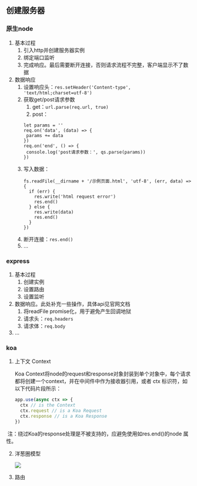 ## 创建服务器

### 原生node

1. 基本过程
   1. 引入http并创建服务器实例
   2. 绑定端口监听
   3. 完成响应。最后需要断开连接，否则请求流程不完整，客户端显示不了数据
2. 数据响应
   1. 设置响应头：` res.setHeader('Content-type', 'text/html;charset=utf-8') `
   2. 获取get/post请求参数
      1. get：` url.parse(req.url, true) `
      2. post：
      ```
      let params = ''
      req.on('data', (data) => {
       params += data
      })
      req.on('end', () => {
       console.log('post请求参数：', qs.parse(params))
      })
      ```
   3. 写入数据：
      ```
      fs.readFile(__dirname + '/示例页面.html', 'utf-8', (err, data) => {
        if (err) {
          res.write('html request error')
          res.end()
        } else {
          res.write(data)
          res.end()
        }
      })
      ```
   4. 断开连接：` res.end() `
   5. ...

### express

1. 基本过程
   1. 创建实例
   2. 设置路由
   3. 设置监听
2. 数据响应。此处补充一些操作，具体api见官网文档
   1. 将readFile promise化，用于避免产生回调地狱
   2. 请求头：` req.headers `
   3. 请求体：` req.body `
3. ...

### koa

1. 上下文 Context

   Koa Context将node的request和response对象封装到单个对象中，每个请求都将创建一个context，并在中间件中作为接收器引用，或者 ctx 标识符，如以下代码片段所示：

   ```javascript
   app.use(async ctx => {
     ctx // is the Context
     ctx.request // is a Koa Request
     ctx.response // is a Koa Response
   })
   ```

​		注：绕过Koa的response处理是不被支持的，应避免使用如res.end()的node 属性。

2. 洋葱圈模型

   ![](D:\MyProjects\01-WebStudy\09-Node\03-创建服务器\03-koa\img\洋葱圈模型.png)

2. 路由

